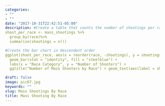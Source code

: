 ```yaml
---
categories:
- ""
- ""
date: "2017-10-31T22:42:51-05:00"
description: #Create a table that counts the number of shootings per race 
shoot_per_race <- mass_shootings %>%
  group_by(race)%>%
  summarise(shootings = n())

#Create the bar chart in descendent order
ggplot(shoot_per_race, aes(x = reorder(race, -shootings), y = shootings)) +
  geom_bar(stat = "identity", fill = "steelblue") +
  labs(x = "Race Category", y = "Number of Shooters") +
  ggtitle("Number of Mass Shooters by Race") + geom_text(aes(label = shootings), vjust = -0.5, color = "black")

draft: false
image: pic07.jpg
keywords: ""
slug: Mass Shootings By Race
title: Mass Shooting By Race
---
```

